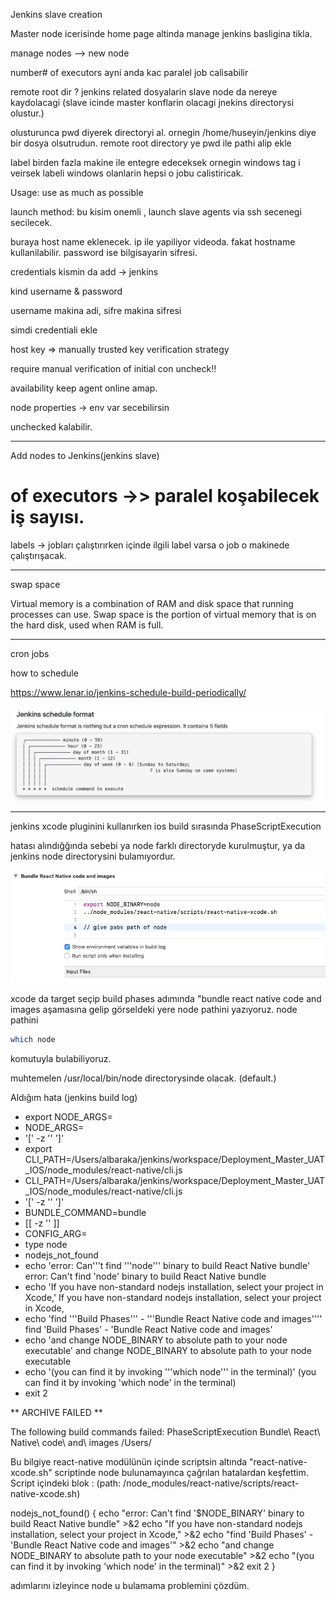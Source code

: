 Jenkins slave creation

Master node icerisinde home page altinda manage jenkins basligina tikla.

manage nodes --> new node 

number# of executors ayni anda kac paralel job calisabilir 

remote root dir ? jenkins related dosyalarin slave node da nereye kaydolacagi (slave icinde master konflarin olacagi jnekins directorysi olustur.)

olusturunca pwd diyerek directoryi al. ornegin /home/huseyin/jenkins diye bir dosya olsutrudun. 
remote root directory ye pwd ile pathi alip ekle

label birden fazla makine ile entegre edeceksek ornegin windows tag i  veirsek labeli windows olanlarin hepsi o jobu calistiricak.

Usage: use as much as possible

launch method: bu kisim onemli , launch slave agents via ssh secenegi secilecek. 

buraya host name  eklenecek. ip ile yapiliyor videoda. fakat hostname kullanilabilir.
password ise bilgisayarin sifresi.

credentials kismin da add -> jenkins

kind username & password 

username makina adi, sifre makina sifresi 

simdi credentiali ekle

host key => manually trusted key verification strategy

require manual verification of initial con uncheck!!

availability keep agent online amap.

node properties -> env var secebilirsin

unchecked kalabilir.



--------------


Add nodes to Jenkins(jenkins slave)

# of executors ->> paralel koşabilecek iş sayısı. 

labels -> jobları çalıştırırken içinde ilgili label varsa o job o makinede çalıştırışacak. 



-------------


swap space

Virtual memory is a combination of RAM and disk space that running processes can use. Swap space is the portion of virtual memory that is on the hard disk, used when RAM is full.

----

cron jobs

how to schedule

https://www.lenar.io/jenkins-schedule-build-periodically/

![alt text](./img/schedule.png "schedule format")


------------


jenkins xcode pluginini kullanırken ios build sırasında PhaseScriptExecution

hatası alındığğında sebebi ya node farklı directoryde kurulmuştur, ya da jenkins node directorysini bulamıyordur. 

![alt text](./img/bundle.png "bundle")


xcode da target seçip  build phases adımında "bundle react native code and images aşamasına gelip görseldeki yere node pathini yazıyoruz. node pathini 

```sh
which node
```

komutuyla bulabiliyoruz.

muhtemelen /usr/local/bin/node directorysinde olacak. (default.)


Aldığım hata (jenkins build log)

+ export NODE_ARGS=
+ NODE_ARGS=
+ '[' -z '' ']'
+ export CLI_PATH=/Users/albaraka/jenkins/workspace/Deployment_Master_UAT_IOS/node_modules/react-native/cli.js
+ CLI_PATH=/Users/albaraka/jenkins/workspace/Deployment_Master_UAT_IOS/node_modules/react-native/cli.js
+ '[' -z '' ']'
+ BUNDLE_COMMAND=bundle
+ [[ -z '' ]]
+ CONFIG_ARG=
+ type node
+ nodejs_not_found
+ echo 'error: Can'\''t find '\''node'\'' binary to build React Native bundle'
error: Can't find 'node' binary to build React Native bundle
+ echo 'If you have non-standard nodejs installation, select your project in Xcode,'
If you have non-standard nodejs installation, select your project in Xcode,
+ echo 'find '\''Build Phases'\'' - '\''Bundle React Native code and images'\'''
find 'Build Phases' - 'Bundle React Native code and images'
+ echo 'and change NODE_BINARY to absolute path to your node executable'
and change NODE_BINARY to absolute path to your node executable
+ echo '(you can find it by invoking '\''which node'\'' in the terminal)'
(you can find it by invoking 'which node' in the terminal)
+ exit 2

** ARCHIVE FAILED **

The following build commands failed:
	PhaseScriptExecution Bundle\ React\ Native\ code\ and\ images /Users/

Bu bilgiye react-native modülünün içinde scriptsin altında "react-native-xcode.sh" scriptinde node bulunamayınca çağrılan hatalardan keşfettim. Script içindeki blok : (path: /node_modules/react-native/scripts/react-native-xcode.sh)


nodejs_not_found()
{
  echo "error: Can't find '$NODE_BINARY' binary to build React Native bundle" >&2
  echo "If you have non-standard nodejs installation, select your project in Xcode," >&2
  echo "find 'Build Phases' - 'Bundle React Native code and images'" >&2
  echo "and change NODE_BINARY to absolute path to your node executable" >&2
  echo "(you can find it by invoking 'which node' in the terminal)" >&2
  exit 2
}

adımlarını izleyince node u bulamama problemini çözdüm. 




